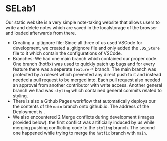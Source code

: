 # SELab1

Our static website is a very simple note-taking website that allows users to write and delete notes which are saved in the localstorage of the browser and loaded afterwards from there.

- Creating a .gitignore file: Since all three of us used VSCode for development, we created a .gitignore file and only added the `.DS_Store` file to it which contain the configurations of VSCode.
- Branches: We had one main branch which contained our proper code. One branch (hotfix) was used to quickly patch up bugs and for every feature there was a seperate `feature-*` branch. The main branch was protected by a ruleset which prevented any direct push to it and instead needed a pull request to be merged into. Each pull request also needed an approval from another contributor with write access. Another general branch we had was `styling` which contained general commits related to styling.
- There is also a Github Pages workflow that automatically deploys our the contents of the `main` branch onto github.io. The address of the Deployment is [](https://dorrin-sot.github.io/SELab1).
- We also encountered 2 Merge conflicts during development (images provided below). the first conflict was artificially induced by us while merging pushing conflicting code to the `styling` branch. The second one happened while trying to merge the `hotfix` branch with `main`. 
